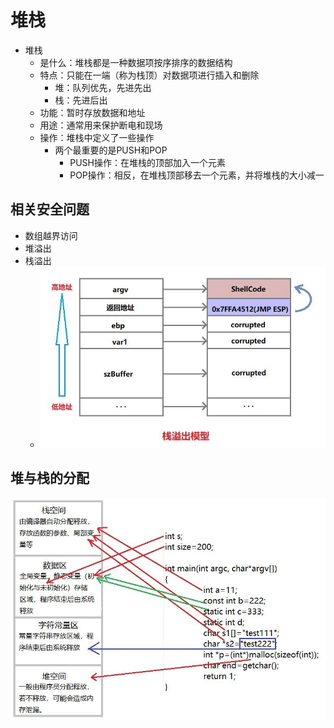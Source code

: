 # 堆栈

* 堆栈
  * 是什么：堆栈都是一种数据项按序排序的数据结构
  * 特点：只能在一端（称为栈顶）对数据项进行插入和删除
    * 堆：队列优先，先进先出
    * 栈：先进后出
  * 功能：暂时存放数据和地址
  * 用途：通常用来保护断电和现场
  * 操作：堆栈中定义了一些操作
    * 两个最重要的是PUSH和POP
      * PUSH操作：在堆栈的顶部加入一个元素
      * POP操作：相反，在堆栈顶部移去一个元素，并将堆栈的大小减一

## 相关安全问题

* 数组越界访问
* 堆溢出
* 栈溢出
  * ![stack_overflow_model](../../assets/img/stack_overflow_model.jpg)

## 堆与栈的分配

![code_stack_heap_allocate](../../assets/img/code_stack_heap_allocate.jpg)

